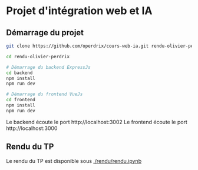 # Projet d'intégration web et IA

## Démarrage du projet

```sh
git clone https://github.com/operdrix/cours-web-ia.git rendu-olivier-perdrix

cd rendu-olivier-perdrix

# Démarrage du backend ExpressJs
cd backend
npm install
npm run dev

# Démarrage du frontend VueJs
cd frontend
npm install
npm run dev
```

Le backend écoute le port http://localhost:3002
Le frontend écoute le port http://localhost:3000

## Rendu du TP

Le rendu du TP est disponible sous [./rendu/rendu.ipynb](./rendu/rendu.ipynb)


